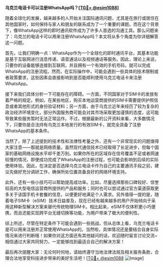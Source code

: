 **乌克兰电话卡可以注册WhatsApp吗？[[TG💪+ @esim1088](https://t.me/s/esim1088)]**

随着全球化的发展，越来越多的人开始关注国际通讯问题，尤其是在旅行或居住在其他国家时，如何保持与家人和朋友的联系成为了一个重要的课题。而在这个背景下，像WhatsApp这样的即时通讯软件成为了许多人首选的沟通工具。那么问题来了：乌克兰的电话卡可以用来注册WhatsApp吗？本文将从多个角度为你详细解答这一问题。

首先，让我们明确一点：WhatsApp作为一个全球化的即时通讯平台，其基本功能是基于互联网进行消息传递、语音通话以及视频通话等服务。因此，理论上来说，只要你的设备能够连接到互联网，并且拥有一个有效的手机号码，就可以完成WhatsApp的注册流程。然而，在实际操作中，可能会遇到一些具体的技术限制或者政策要求，这些因素会直接影响到是否能顺利使用乌克兰电话卡来注册WhatsApp。

接下来我们具体分析一下可能存在的障碍。一方面，不同国家对于SIM卡的发放有着严格的规定。例如，在某些地区，购买本地运营商提供的SIM卡需要提供护照信息或者其他形式的身份验证材料；另一方面，由于乌克兰近年来经历了较为复杂的政治经济环境变化，部分外国服务商可能会对其市场采取更加谨慎的态度，这可能导致某些服务暂时无法正常运作。不过，根据最新的公开资料来看，大多数情况下，只要你是合法持有乌克兰本地发行的有效SIM卡，就完全具备了注册WhatsApp的基本条件。

当然了，除了上述提到的技术性和法律性考量之外，还有一个非常现实的问题值得大家注意——那就是网络质量。虽然现代通信技术已经取得了长足进步，但每个国家的基础网络设施水平却千差万别。如果你所在的区域存在信号覆盖不足或者网速较慢的情况，即便成功完成了WhatsApp的注册过程，也可能会影响到后续的实际使用体验。因此，在决定是否选择乌克兰电话卡作为自己的主要通讯手段之前，建议先做好充分调研工作，确保所处位置具备良好的网络环境支持。

此外，还有一些小技巧可以帮助提高成功率。比如，尽量选择那些口碑较好、信誉较高的大型电信运营商所提供的产品和服务；同时也可以尝试通过官方渠道获取更多关于该国手机卡套餐的信息，以便更好地满足个人需求。另外值得一提的是，随着电子SIM卡（eSIM）技术日益普及，现在已经有越来越多的用户开始倾向于采用这种新型解决方案来替代传统物理SIM卡。相比起来，eSIM不仅体积更小巧便携，而且还能实现跨平台无缝切换等功能，为用户带来了极大的便利性。

综上所述，尽管在特定条件下可能会遇到一些挑战，但从总体上看，乌克兰电话卡是可以用来注册并正常使用WhatsApp的。当然啦，具体情况还是要结合自身实际情况来进行判断哦！如果你对这方面还有其他疑问的话，欢迎随时留言讨论交流~相信通过大家共同努力，一定能够找到最适合自己的解决方案！

最后再次提醒大家：无论何时何地，请始终遵守当地法律法规及相关服务条款，合理合法地享受科技进步带来的美好生活吧！[[TG💪+ @esim1088](https://t.me/s/esim1088) ![Image](https://i.postimg.cc/4NQfJmqS/Snipaste-2025-05-13-00-14-12.png)]
